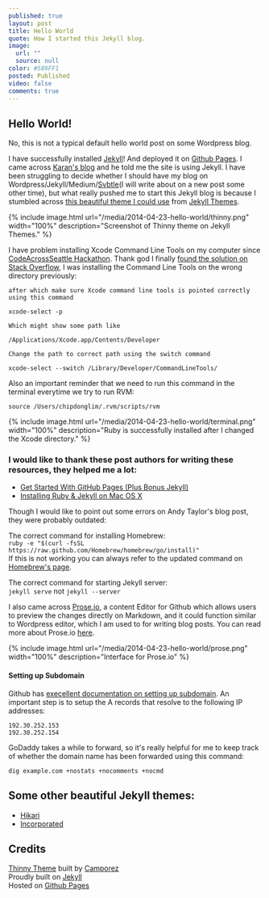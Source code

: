 ```yaml
---
published: true
layout: post
title: Hello World
quote: How I started this Jekyll blog.
image: 
  url: ""
  source: null
color: #589FF1  
posted: Published 
video: false
comments: true
---
```


## Hello World!

No, this is not a typical default hello world post on some Wordpress blog.

I have successfully installed [Jekyll](http://jekyllrb.com)! And deployed it on [Github Pages](https://pages.github.com). I came across [Karan's blog](http://karan.github.io) and he told me the site is using Jekyll. I have been struggling to decide whether I should have my blog on Wordpress/Jekyll/Medium/[Svbtle](https://svbtle.com)(I will write about on a new post some other time), but what really pushed me to start this Jekyll blog is because I stumbled across [this beautiful theme I could use](http://jekyllthemes.org/themes/thinny) from [Jekyll Themes](http://jekyllthemes.org/).

{% include image.html url="/media/2014-04-23-hello-world/thinny.png" width="100%" description="Screenshot of Thinny theme on Jekyll Themes." %}

I have problem installing Xcode Command Line Tools on my computer since [CodeAcrossSeattle Hackathon](https://medium.com/p/1a741836f226). Thank god I finally [found the solution on Stack Overflow](http://stackoverflow.com/questions/4518031/issue-installing-ruby-by-rvm-error-while-running-configure), I was installing the Command Line Tools on the wrong directory previously:

~~~
after which make sure Xcode command line tools is pointed correctly using this command

xcode-select -p

Which might show some path like

/Applications/Xcode.app/Contents/Developer

Change the path to correct path using the switch command

xcode-select --switch /Library/Developer/CommandLineTools/
~~~

Also an important reminder that we need to run this command in the terminal everytime we try to run RVM:

~~~
source /Users/chipdonglim/.rvm/scripts/rvm
~~~

{% include image.html url="/media/2014-04-23-hello-world/terminal.png" width="100%" description="Ruby is successfully installed after I changed the Xcode directory." %}

### I would like to thank these post authors for writing these resources, they helped me a lot:
- [Get Started With GitHub Pages (Plus Bonus Jekyll)](http://24ways.org/2013/get-started-with-github-pages/)
- [Installing Ruby & Jekyll on Mac OS X](http://andytaylor.me/2012/11/03/installing-ruby-and-jekyll/)

Though I would like to point out some errors on Andy Taylor's blog post, they were probably outdated:

The correct command for installing Homebrew:<br>
`ruby -e "$(curl -fsSL https://raw.github.com/Homebrew/homebrew/go/install)"`<br>
If this is not working you can always refer to the updated command on [Homebrew's page](http://brew.sh/).

The correct command for starting Jekyll server:<br>
`jekyll serve` not `jekyll --server`

I also came across [Prose.io](http://prose.io), a content Editor for Github which allows users to preview the changes directly on Markdown, and it could function similar to Wordpress editor, which I am used to for writing blog posts. You can read more about Prose.io [here](developmentseed.org/blog/2012/june/25/prose-a-content-editor-for-github/).

{% include image.html url="/media/2014-04-23-hello-world/prose.png" width="100%" description="Interface for Prose.io" %}

#### Setting up Subdomain
Github has [execellent documentation on setting up subdomain](https://help.github.com/articles/setting-up-a-custom-domain-with-github-pages). An important step is to setup the A records that resolve to the following IP addresses:

~~~
192.30.252.153
192.30.252.154
~~~

GoDaddy takes a while to forward, so it's really helpful for me to keep track of whether the domain name has been forwarded using this command:

`dig example.com +nostats +nocomments +nocmd`

## Some other beautiful Jekyll themes:
- [Hikari](http://jekyllthemes.org/themes/hikari/)
- [Incorporated](http://jekyllthemes.org/themes/incorporated/)

## Credits
[Thinny Theme](http://jekyllthemes.org/themes/thinny/) built by [Camporez](http://camporez.com)<br>
Proudly built on [Jekyll](http://jekyllrb.com/)<br>
Hosted on [Github Pages](https://pages.github.com/)
